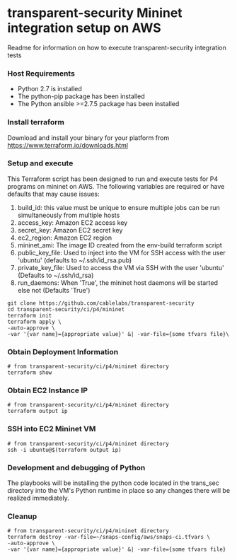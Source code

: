 # transparent-security Mininet integration setup on AWS
Readme for information on how to execute transparent-security integration tests

### Host Requirements

- Python 2.7 is installed
- The python-pip package has been installed
- The Python ansible >=2.7.5 package has been installed

### Install terraform

Download and install your binary for your platform from  https://www.terraform.io/downloads.html

### Setup and execute

This Terraform script has been designed to run and execute tests for P4
programs on mininet on AWS. The following variables are required or have
defaults that may cause issues:


1. build_id: this value must be unique to ensure multiple jobs can be run
simultaneously from multiple hosts
1. access_key: Amazon EC2 access key
1. secret_key: Amazon EC2 secret key
1. ec2_region: Amazon EC2 region
1. mininet_ami: The image ID created from the env-build terraform script
1. public_key_file: Used to inject into the VM for SSH access with the user
'ubuntu' (defaults to ~/.ssh/id_rsa.pub)
1. private_key_file: Used to access the VM via SSH with the user 'ubuntu'
(Defaults to ~/.ssh/id_rsa)
1. run_daemons: When 'True', the mininet host daemons will be started else not
(Defaults 'True')

````
git clone https://github.com/cablelabs/transparent-security
cd transparent-security/ci/p4/mininet
terraform init
terraform apply \
-auto-approve \
-var '{var name}={appropriate value}' &| -var-file={some tfvars file}\
````

### Obtain Deployment Information
````
# from transparent-security/ci/p4/mininet directory
terraform show
````

### Obtain EC2 Instance IP
````
# from transparent-security/ci/p4/mininet directory
terraform output ip
````

### SSH into EC2 Mininet VM
````
# from transparent-security/ci/p4/mininet directory
ssh -i ubuntu@$(terraform output ip)
````

### Development and debugging of Python
The playbooks will be installing the python code located in the trans_sec
directory into the VM's Python runtime in place so any changes there will be
realized immediately.

### Cleanup
````
# from transparent-security/ci/p4/mininet directory
terraform destroy -var-file=~/snaps-config/aws/snaps-ci.tfvars \
-auto-approve \
-var '{var name}={appropriate value}' &| -var-file={some tfvars file}
````
